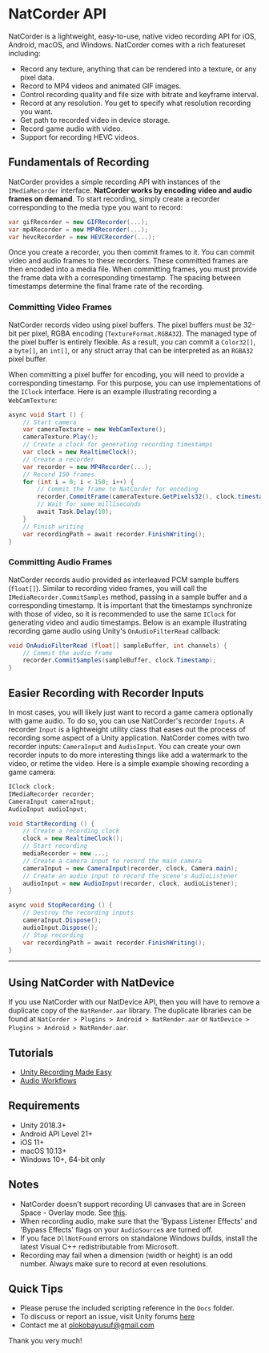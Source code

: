 # NatCorder API
NatCorder is a lightweight, easy-to-use, native video recording API for iOS, Android, macOS, and Windows. NatCorder comes with a rich featureset including:
+ Record any texture, anything that can be rendered into a texture, or any pixel data.
+ Record to MP4 videos and animated GIF images.
+ Control recording quality and file size with bitrate and keyframe interval.
+ Record at any resolution. You get to specify what resolution recording you want.
+ Get path to recorded video in device storage.
+ Record game audio with video.
+ Support for recording HEVC videos.

## Fundamentals of Recording
NatCorder provides a simple recording API with instances of the `IMediaRecorder` interface. **NatCorder works by encoding video and audio frames on demand**. To start recording, simply create a recorder corresponding to the media type you want to record:
```csharp
var gifRecorder = new GIFRecorder(...);
var mp4Recorder = new MP4Recorder(...);
var hevcRecorder = new HEVCRecorder(...);
```

Once you create a recorder, you then commit frames to it. You can commit video and audio frames to these recorders. These committed frames are then encoded into a media file. When committing frames, you must provide the frame data with a corresponding timestamp. The spacing between timestamps determine the final frame rate of the recording.

### Committing Video Frames
NatCorder records video using pixel buffers. The pixel buffers must be 32-bit per pixel, RGBA encoding (`TextureFormat.RGBA32`). The managed type of the pixel buffer is entirely flexible. As a result, you can commit a `Color32[]`, a `byte[]`, an `int[]`, or any struct array that can be interpreted as an `RGBA32` pixel buffer.

When committing a pixel buffer for encoding, you will need to provide a corresponding timestamp. For this purpose, you can use implementations of the `IClock` interface. Here is an example illustrating recording a `WebCamTexture`:
```csharp
async void Start () {
    // Start camera
    var cameraTexture = new WebCamTexture();
    cameraTexture.Play();
    // Create a clock for generating recording timestamps
    var clock = new RealtimeClock();
    // Create a recorder
    var recorder = new MP4Recorder(...);
    // Record 150 frames
    for (int i = 0; i < 150; i++) {
        // Commit the frame to NatCorder for encoding
        recorder.CommitFrame(cameraTexture.GetPixels32(), clock.timestamp);
        // Wait for some milliseconds
        await Task.Delay(10);
    }
    // Finish writing
    var recordingPath = await recorder.FinishWriting();
}
```

### Committing Audio Frames
NatCorder records audio provided as interleaved PCM sample buffers (`float[]`). Similar to recording video frames, you will call the `IMediaRecorder.CommitSamples` method, passing in a sample buffer and a corresponding timestamp. It is important that the timestamps synchronize with those of video, so it is recommended to use the same `IClock` for generating video and audio timestamps. Below is an example illustrating recording game audio using Unity's `OnAudioFilterRead` callback:
```csharp
void OnAudioFilterRead (float[] sampleBuffer, int channels) {
    // Commit the audio frame
    recorder.CommitSamples(sampleBuffer, clock.Timestamp);
}
```

## Easier Recording with Recorder Inputs
In most cases, you will likely just want to record a game camera optionally with game audio. To do so, you can use NatCorder's recorder `Inputs`. A recorder `Input` is a lightweight utility class that eases out the process of recording some aspect of a Unity application. NatCorder comes with two recorder inputs: `CameraInput` and `AudioInput`. You can create your own recorder inputs to do more interesting things like add a watermark to the video, or retime the video. Here is a simple example showing recording a game camera:
```csharp
IClock clock;
IMediaRecorder recorder;
CameraInput cameraInput;
AudioInput audioInput;

void StartRecording () {
    // Create a recording clock
    clock = new RealtimeClock();
    // Start recording
    mediaRecorder = new ...;
    // Create a camera input to record the main camera
    cameraInput = new CameraInput(recorder, clock, Camera.main);
    // Create an audio input to record the scene's AudioListener
    audioInput = new AudioInput(recorder, clock, audioListener);
}

async void StopRecording () {
    // Destroy the recording inputs
    cameraInput.Dispose();
    audioInput.Dispose();
    // Stop recording
    var recordingPath = await recorder.FinishWriting();
}
```

___

## Using NatCorder with NatDevice
If you use NatCorder with our NatDevice API, then you will have to remove a duplicate copy of the `NatRender.aar` library. The duplicate libraries can be found at `NatCorder > Plugins > Android > NatRender.aar` or `NatDevice > Plugins > Android > NatRender.aar`.

## Tutorials
- [Unity Recording Made Easy](https://medium.com/@olokobayusuf/natcorder-unity-recording-made-easy-f0fdee0b5055)
- [Audio Workflows](https://medium.com/@olokobayusuf/natcorder-tutorial-audio-workflows-1cfce15fb86a)

## Requirements
- Unity 2018.3+
- Android API Level 21+
- iOS 11+
- macOS 10.13+
- Windows 10+, 64-bit only

## Notes
- NatCorder doesn't support recording UI canvases that are in Screen Space - Overlay mode. See [this](https://forum.unity3d.com/threads/render-a-canvas-to-rendertexture.272754/#post-1804847).
- When recording audio, make sure that the 'Bypass Listener Effects' and 'Bypass Effects' flags on your `AudioSource`s are turned off.
- If you face `DllNotFound` errors on standalone Windows builds, install the latest Visual C++ redistributable from Microsoft.
- Recording may fail when a dimension (width or height) is an odd number. Always make sure to record at even resolutions.

## Quick Tips
- Please peruse the included scripting reference in the `Docs` folder.
- To discuss or report an issue, visit Unity forums [here](https://forum.unity.com/threads/natcorder-video-recording-api.505146/)
- Contact me at [olokobayusuf@gmail.com](mailto:olokobayusuf@gmail.com)

Thank you very much!